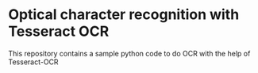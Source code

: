 # Optical character recognition with Tesseract OCR

This repository contains a sample python code to do OCR with the help of Tesseract-OCR
